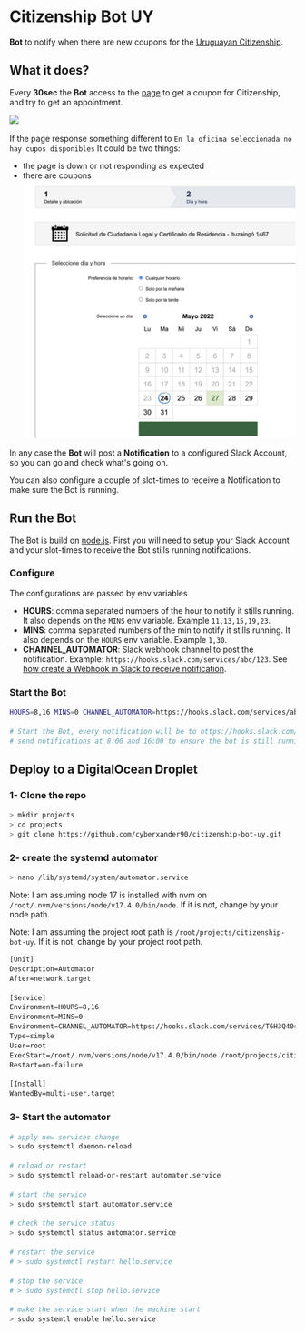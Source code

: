 
# Citizenship Bot UY

**Bot** to notify when there are new coupons for the [Uruguayan Citizenship](https://www.corteelectoral.gub.uy/tramites/carta_de_ciudadania).

## What it does?

Every **30sec** the **Bot** access to the [page](https://www.corteelectoral.gub.uy/tramites/carta_de_ciudadania) to get a coupon for Citizenship, and try to get an appointment.

![](__img__/citizenship-bot.gif)

If the page response something different to `En la oficina seleccionada no hay cupos disponibles` It could be two things:
- the page is down or not responding as expected
- there are coupons ![](__img__/coupons.png)

In any case the **Bot** will post a **Notification** to a configured Slack Account, so you can go and check what's going on.

You can also configure a couple of slot-times to receive a Notification to make sure the Bot is running.

## Run the Bot

The Bot is build on [node.js](https://nodejs.org/en/). First you will need to setup your Slack Account and your slot-times to receive the Bot stills running notifications.

### Configure

The configurations are passed by env variables

- **HOURS**: comma separated numbers of the hour to notify it stills running. It also depends on the `MINS` env variable. Example `11,13,15,19,23`.
- **MINS**: comma separated numbers of the min to notify it stills running. It also depends on the `HOURS` env variable. Example `1,30`.
- **CHANNEL_AUTOMATOR**: Slack webhook channel to post the notification. Example: `https://hooks.slack.com/services/abc/123`. See [how create a Webhook in Slack to receive notification](https://api.slack.com/messaging/webhooks#posting_with_webhooks).

### Start the Bot

```bash
HOURS=8,16 MINS=0 CHANNEL_AUTOMATOR=https://hooks.slack.com/services/abc/123 node index.js

# Start the Bot, every notification will be to https://hooks.slack.com/services/abc/123 and
# send notifications at 8:00 and 16:00 to ensure the bot is still running
```

## Deploy to a DigitalOcean Droplet

### 1- Clone the repo

```sh
> mkdir projects
> cd projects
> git clone https://github.com/cyberxander90/citizenship-bot-uy.git
```

### 2- create the systemd automator

```bash
> nano /lib/systemd/system/automator.service
```

Note: I am assuming node 17 is installed with nvm on `/root/.nvm/versions/node/v17.4.0/bin/node`. If it is not, change by your node path.

Note: I am assuming the project root path is `/root/projects/citizenship-bot-uy`. If it is not, change by your project root path.

```txt
[Unit]
Description=Automator
After=network.target

[Service]
Environment=HOURS=8,16
Environment=MINS=0
Environment=CHANNEL_AUTOMATOR=https://hooks.slack.com/services/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
Type=simple
User=root
ExecStart=/root/.nvm/versions/node/v17.4.0/bin/node /root/projects/citizenship-bot-uy/index.js
Restart=on-failure

[Install]
WantedBy=multi-user.target
```

### 3- Start the automator

```bash
# apply new services change
> sudo systemctl daemon-reload

# reload or restart
> sudo systemctl reload-or-restart automator.service

# start the service
> sudo systemctl start automator.service

# check the service status
> sudo systemctl status automator.service

# restart the service
# > sudo systemctl restart hello.service

# stop the service
# > sudo systemctl stop hello.service

# make the service start when the machine start
> sudo systemtl enable hello.service
```
